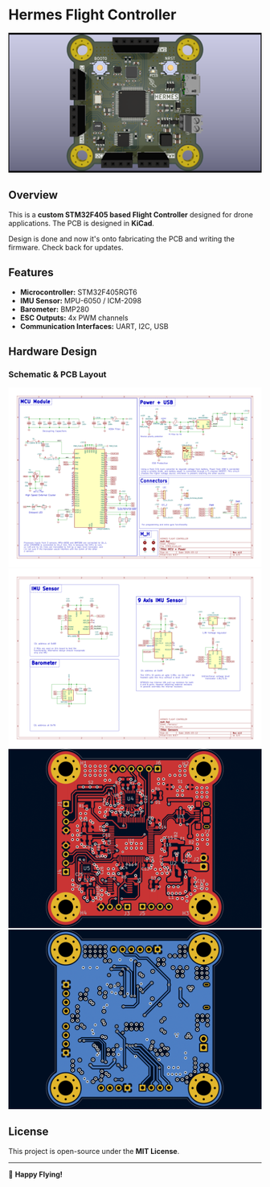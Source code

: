 # **Hermes Flight Controller**

![Project Banner](PCB/Gallery/Hermes-FlightController_stitched.png)

## **Overview**
This is a **custom STM32F405 based Flight Controller** designed for drone applications. The PCB is designed in **KiCad**.

Design is done and now it's onto fabricating the PCB and writing the firmware.
Check back for updates.

## **Features**
- **Microcontroller:** STM32F405RGT6
- **IMU Sensor:** MPU-6050 / ICM-2098
- **Barometer:** BMP280
- **ESC Outputs:** 4x PWM channels
- **Communication Interfaces:** UART, I2C, USB


## **Hardware Design**
### **Schematic & PCB Layout**
![Schematic1](PCB/Gallery/Schematic-HermesFC-1.png)
![Schematic2](PCB/Gallery/Schematic-HermesFC-2.png)
![PCB Layout](PCB/Gallery/Layers_F-Cu.png)
![PCB Layout](PCB/Gallery/Layers_B-Cu.png)


## **License**
This project is open-source under the **MIT License**.

---
🚀 **Happy Flying!** 

